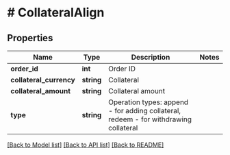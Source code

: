 # # CollateralAlign

## Properties

Name | Type | Description | Notes
------------ | ------------- | ------------- | -------------
**order_id** | **int** | Order ID | 
**collateral_currency** | **string** | Collateral | 
**collateral_amount** | **string** | Collateral amount | 
**type** | **string** | Operation types: append - for adding collateral, redeem - for withdrawing collateral | 

[[Back to Model list]](../../README.md#documentation-for-models) [[Back to API list]](../../README.md#documentation-for-api-endpoints) [[Back to README]](../../README.md)
